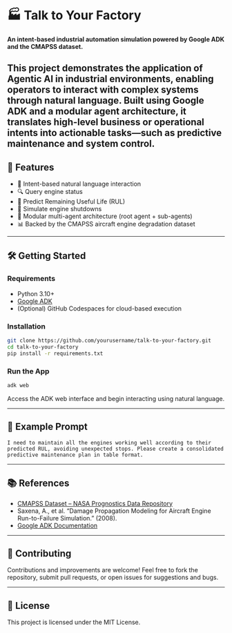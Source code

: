 # 🏭 Talk to Your Factory

**An intent-based industrial automation simulation powered by Google ADK and the CMAPSS dataset.**

This project demonstrates the application of Agentic AI in industrial environments, enabling operators to interact with complex systems through natural language. Built using Google ADK and a modular agent architecture, it translates high-level business or operational intents into actionable tasks—such as predictive maintenance and system control.
---

## 🚀 Features

- 🧠 Intent-based natural language interaction
- 🔍 Query engine status
- 🔧 Predict Remaining Useful Life (RUL)
- 🛑 Simulate engine shutdowns
- 🤖 Modular multi-agent architecture (root agent + sub-agents)
- 📊 Backed by the CMAPSS aircraft engine degradation dataset

---

## 🛠️ Getting Started

### Requirements

- Python 3.10+
- [Google ADK](https://github.com/google-deepmind/adk)
- (Optional) GitHub Codespaces for cloud-based execution

### Installation

```bash
git clone https://github.com/yourusername/talk-to-your-factory.git
cd talk-to-your-factory
pip install -r requirements.txt
````

### Run the App

```bash
adk web
```

Access the ADK web interface and begin interacting using natural language.

---

## 🧪 Example Prompt

```text
I need to maintain all the engines working well according to their predicted RUL, avoiding unexpected stops. Please create a consolidated predictive maintenance plan in table format.
```

---

## 📚 References

* [CMAPSS Dataset – NASA Prognostics Data Repository](https://www.nasa.gov/content/prognostics-center-of-excellence-data-set-repository)
* Saxena, A., et al. “Damage Propagation Modeling for Aircraft Engine Run-to-Failure Simulation.” (2008).
* [Google ADK Documentation](https://google.github.io/adk-docs/)

---

## 🤝 Contributing

Contributions and improvements are welcome! Feel free to fork the repository, submit pull requests, or open issues for suggestions and bugs.

---

## 📄 License

This project is licensed under the MIT License.

